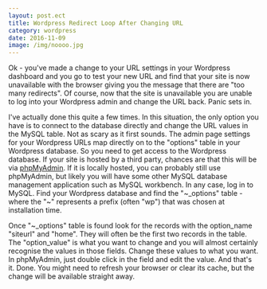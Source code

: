 ```yaml
---
layout: post.ect
title: Wordpress Redirect Loop After Changing URL
category: wordpress
date: 2016-11-09
image: /img/noooo.jpg
---
```


Ok - you've made a change to your URL settings in your Wordpress dashboard and you go to test your new URL and find that your site is now unavailable with the browser giving you the message that there are "too many redirects". Of course, now that the site is unavailable you are unable to log into your Wordpress admin and change the URL back. Panic sets in.

I've actually done this quite a few times. In this situation, the only option you have is to connect to the database directly and change the URL values in the MySQL table. Not as scary as it first sounds. The admin page settings for your Wordpress URLs map directly on to the "options" table in your Wordpress database. So you need to get access to the Wordpress database. If your site is hosted by a third party, chances are that this will be via [phpMyAdmin](https://www.phpmyadmin.net/). If it is locally hosted, you can probably still use phpMyAdmin, but likely you will have some other MySQL database management application such as MySQL workbench. In any case, log in to MySQL. Find your Wordpress database and find the "~_options" table - where the "~" represents a prefix (often "wp") that was chosen at installation time.

Once "~_options" table is found look for the records with the option_name "siteurl" and "home". They will often be the first two records in the table. The "option_value" is what you want to change and you will almost certainly recognise the values in those fields. Change these values to what you want. In phpMyAdmin, just double click in the field and edit the value. And that's it. Done. You might need to refresh your browser or clear its cache, but the change will be available straight away.

